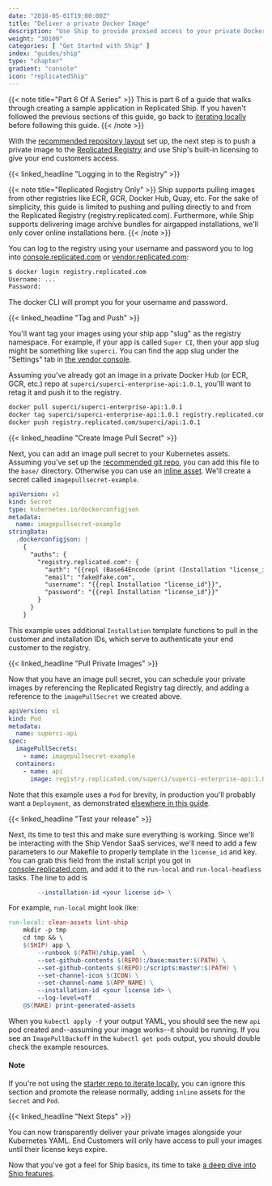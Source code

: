 ```yaml
---
date: "2018-05-01T19:00:00Z"
title: "Deliver a private Docker Image"
description: "Use Ship to provide proxied access to your private Docker images"
weight: "30109"
categories: [ "Get Started with Ship" ]
index: "guides/ship"
type: "chapter"
gradient: "console"
icon: "replicatedShip"
---
```


{{< note title="Part 6 Of A Series" >}}
This is part 6 of a guide that walks through creating a sample application in Replicated Ship. If you haven't followed the previous sections of this guide, go back to [iterating locally](../iterate-locally) before following this guide.
{{< /note >}}

With the [recommended repository layout](../iterate-locally) set up, the next step is to push a private image to the [Replicated Registry](/docs/registry/security) and use Ship's built-in licensing to give your end customers access.


{{< linked_headline "Logging in to the Registry" >}}

{{< note title="Replicated Registry Only" >}}
Ship supports pulling images from other registries like ECR, GCR, Docker Hub, Quay, etc. For the
sake of simplicity, this guide is limited to pushing and pulling directly to and from the Replicated Registry
(registry.replicated.com). Furthermore, while Ship supports delivering image archive bundles for airgapped installations,
we'll only cover online installations here.
{{< /note >}}

You can log to the registry using your username and password you to log into [console.replicated.com](https://console.replicated.com) or [vendor.replicated.com](https://vendor.replicated.com):

```bash
$ docker login registry.replicated.com
Username: ...
Password:
```

The docker CLI will prompt you for your username and password.

{{< linked_headline "Tag and Push" >}}

You'll want tag your images using your ship app "slug" as the registry namespace. For example, if your app is called `Super CI`, then your app slug might be something like `superci`. You can find the app slug under the "Settings" tab in [the vendor console](https://vendor.replicated.com).

Assuming you've already got an image in a private Docker Hub (or ECR, GCR, etc.) repo at `superci/superci-enterprise-api:1.0.1`, you'lll want to retag it and push it to the registry.

```bash
docker pull superci/superci-enterprise-api:1.0.1
docker tag superci/superci-enterprise-api:1.0.1 registry.replicated.com/superci/api:1.0.1
docker push registry.replicated.com/superci/api:1.0.1
```


{{< linked_headline "Create Image Pull Secret" >}}

Next, you can add an image pull secret to your Kubernetes assets. Assuming you've set up the [recommended git repo](../iterate-locally), you can add this file to the `base/` directory. Otherwise you can use an [inline asset](/docs/ship/assets/inline). We'll create a secret called `imagepullsecret-example`.

```yaml
apiVersion: v1
kind: Secret
type: kubernetes.io/dockerconfigjson
metadata:
  name: imagepullsecret-example
stringData:
  .dockerconfigjson: |
    {
      "auths": {
        "registry.replicated.com": {
          "auth": "{{repl (Base64Encode (print (Installation "license_id") ":" (Installation "license_id")))}}",
          "email": "fake@fake.com",
          "username": "{{repl Installation "license_id"}}",
          "password": "{{repl Installation "license_id"}}"
        }
      }
    }
```

This example uses additional `Installation` template functions to pull in the customer and installation IDs, which
serve to authenticate your end customer to the registry.

{{< linked_headline "Pull Private Images" >}}

Now that you have an image pull secret, you can schedule your private images by referencing the Replicated Registry tag directly, and adding a reference to the `imagePullSecret` we created above.

```yaml
apiVersion: v1
kind: Pod
metadata:
  name: superci-api
spec:
  imagePullSecrets:
    - name: imagepullsecret-example
  containers:
    - name: api
      image: registry.replicated.com/superci/superci-enterprise-api:1.0.1
```

Note that this example uses a `Pod` for brevity, in production you'll probably want a `Deployment`, as demonstrated [elsewhere in this guide](/guides/kubernetes-with-ship/create-a-release#assets).

{{< linked_headline "Test your release" >}}

Next, its time to test this and make sure everything is working. Since we'll be interacting with the Ship Vendor SaaS services, we'll need to add a few parameters to our Makefile to properly template in the `license_id` and key. You can grab this field from the install script you got in [console.replicated.com](https://console.replicated.com), and add it to the `run-local` and `run-local-headless` tasks. The line to add is

```makefile
	    --installation-id <your license id> \
```

For example, `run-local` might look like:

```makefile
run-local: clean-assets lint-ship
	mkdir -p tmp
	cd tmp && \
	$(SHIP) app \
	    --runbook $(PATH)/ship.yaml  \
	    --set-github-contents $(REPO):/base:master:$(PATH) \
	    --set-github-contents $(REPO):/scripts:master:$(PATH) \
	    --set-channel-icon $(ICON) \
	    --set-channel-name $(APP_NAME) \
	    --installation-id <your license id> \
	    --log-level=off
	@$(MAKE) print-generated-assets
```

When you `kubectl apply -f` your output YAML, you should see the new `api` pod created and--assuming your image works--it should be running. If you see an `ImagePullBackoff` in the `kubectl get pods` output, you should double check the example resources.

#### Note

If you're not using the [starter repo to iterate locally](../iterate-locally), you can ignore this section and
promote the release normally, adding `inline` assets for the `Secret` and `Pod`.

{{< linked_headline "Next Steps" >}}

You can now transparently deliver your private images alongside your Kubernetes YAML. End Customers will only have access to pull your images until their license keys expire.

Now that you've got a feel for Ship basics, its time to take [a deep dive into Ship features](../explore-features).
